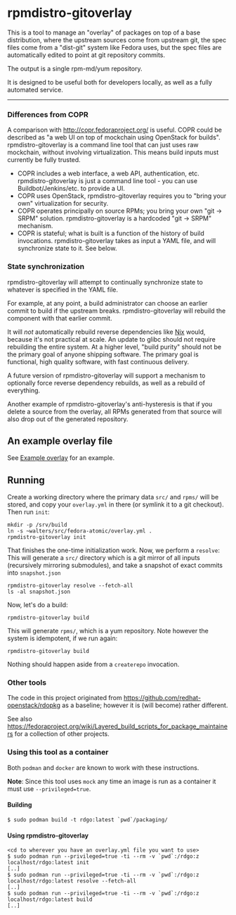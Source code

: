 # rpmdistro-gitoverlay

This is a tool to manage an "overlay" of packages on top of a base
distribution, where the upstream sources come from upstream git, the
spec files come from a "dist-git" system like Fedora uses, but the
spec files are automatically edited to point at git repository
commits.

The output is a single rpm-md/yum repository.

It is designed to be useful both for developers locally, as well as a
fully automated service.

<hr>

### Differences from COPR

A comparison with http://copr.fedoraproject.org/ is useful.  COPR
could be described as "a web UI on top of mockchain using OpenStack
for builds".  rpmdistro-gitoverlay is a command line tool that can
just uses raw mockchain, without involving virtualization.  This
means build inputs must currently be fully trusted.

 - COPR includes a web interface, a web API, authentication, etc.
   rpmdistro-gitoverlay is just a command line tool - you can
   use Buildbot/Jenkins/etc. to provide a UI.
 - COPR uses OpenStack, rpmdistro-gitoverlay requires you to
   "bring your own" virtualization for security.
 - COPR operates principally on source RPMs; you bring your
   own "git -> SRPM" solution.  rpmdistro-gitoverlay is
   a hardcoded "git -> SRPM" mechanism.
 - COPR is stateful; what is built is a function of the history of
   build invocations.  rpmdistro-gitoverlay takes as input a YAML
   file, and will synchronize state to it.  See below.

### State synchronization

rpmdistro-gitoverlay will attempt to continually synchronize state to
whatever is specified in the YAML file.

For example, at any point, a build administrator can choose an earlier
commit to build if the upstream breaks.  rpmdistro-gitoverlay will
rebuild the component with that earlier commit.

It will *not* automatically rebuild reverse dependencies like
[Nix](https://nixos.org/nix/) would, because it's not practical at
scale.  An update to glibc should not require rebuilding the entire
system.  At a higher level, "build purity" should not be the primary
goal of anyone shipping software.  The primary goal is functional,
high quality software, with fast continuous delivery.

A future version of rpmdistro-gitoverlay will support a mechanism to
optionally force reverse dependency rebuilds, as well as a rebuild of
everything.

Another example of rpmdistro-gitoverlay's anti-hysteresis is that if
you delete a source from the overlay, all RPMs generated from that
source will also drop out of the generated repository.

## An example overlay file

See [Example overlay](doc/example-overlay.yml) for an example.

## Running

Create a working directory where the primary data `src/` and `rpms/`
will be stored, and copy your `overlay.yml` in there (or symlink it to
a git checkout).  Then run `init`:

```
mkdir -p /srv/build
ln -s ~walters/src/fedora-atomic/overlay.yml .
rpmdistro-gitoverlay init
```

That finishes the one-time initialization work.  Now, we perform a
`resolve`: This will generate a `src/` directory which is a git mirror
of all inputs (recursively mirroring submodules), and take a snapshot
of exact commits into `snapshot.json`

```
rpmdistro-gitoverlay resolve --fetch-all
ls -al snapshot.json
```

Now, let's do a build:

```
rpmdistro-gitoverlay build
```

This will generate `rpms/`, which is a yum repository.  Note however
the system is idempotent, if we run again:

```
rpmdistro-gitoverlay build
```

Nothing should happen aside from a `createrepo` invocation.
    
### Other tools

The code in this project originated from
https://github.com/redhat-openstack/rdopkg as a baseline; however it
is (will become) rather different.

See also https://fedoraproject.org/wiki/Layered_build_scripts_for_package_maintainers
for a collection of other projects.


### Using this tool as a container

Both `podman` and `docker` are known to work with these instructions.

**Note**: Since this tool uses `mock` any time an image is run as a container it must
use `--privileged=true`.

#### Building

```
$ sudo podman build -t rdgo:latest `pwd`/packaging/
```

#### Using rpmdistro-gitoverlay
```
<cd to wherever you have an overlay.yml file you want to use>
$ sudo podman run --privileged=true -ti --rm -v `pwd`:/rdgo:z localhost/rdgo:latest init
[..]
$ sudo podman run --privileged=true -ti --rm -v `pwd`:/rdgo:z localhost/rdgo:latest resolve --fetch-all
[..]
$ sudo podman run --privileged=true -ti --rm -v `pwd`:/rdgo:z localhost/rdgo:latest build
[..]
```
